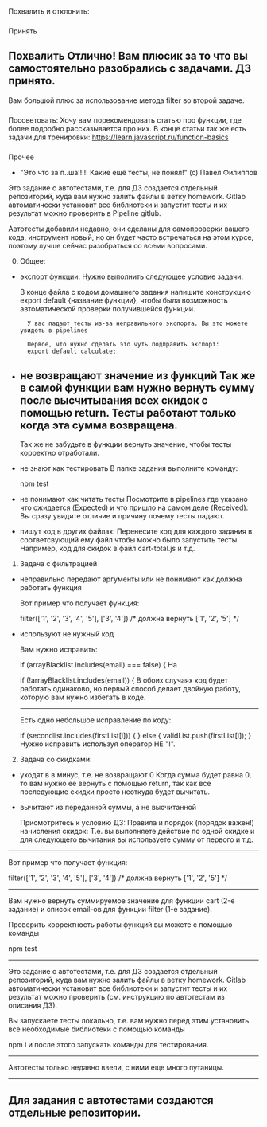 ###
Похвалить и отклонить:


###
Принять


###
Похвалить
Отлично! Вам плюсик за то что вы самостоятельно разобрались с задачами. ДЗ принято.
---
Вам большой плюс за использование метода filter во второй задаче.

###
Посоветовать:
Хочу вам порекомендовать статью про функции, где более подробно рассказывается про них. В конце статьи так же есть задачи для тренировки:
https://learn.javascript.ru/function-basics


###
Прочее
- "Это что за п..ша!!!!! Какие ещё тесты, не понял!" (с) Павел Филиппов

Это задание с автотестами, т.е. для ДЗ создается отдельный репозиторий, куда вам нужно залить файлы в ветку homework. Gitlab автоматически установит все библиотеки и запустит тесты и их результат можно проверить в Pipeline gitlub.

Автотесты добавили недавно, они сделаны для самопроверки вашего кода, инструмент новый, но он будет часто встречаться на этом курсе, поэтому лучше сейчас разобраться со всеми вопросами.





0. Общее:

- экспорт функции:
    Нужно выполнить следующее условие задачи:

    В конце файла с кодом домашнего задания напишите конструкцию export default {название функции}, чтобы была возможность автоматической проверки получившейся функции.

        У вас падают тесты из-за неправильного экспорта. Вы это можете увидеть в pipelines

        Первое, что нужно сделать это чуть подправить экспорт:
        export default calculate;

- не возвращают значение из функций
    Так же в самой функции вам нужно вернуть сумму после высчитывания всех скидок с помощью return. Тесты работают только когда эта сумма возвращена.
    ---
    Так же не забудьте в функции вернуть значение, чтобы тесты корректно отработали.


- не знают как тестировать
    В папке задания выполните команду:

    npm test

- не понимают как читать тесты
    Посмотрите в pipelines где указано что ожидается (Expected) и что пришло на самом деле (Received). Вы сразу увидите отличие и причину почему тесты падают.

- пишут код в других файлах:
    Перенесите код для каждого задания в соответсвующий ему файл чтобы можно было запустить тесты. Например, код для скидок в файл cart-total.js и т.д.


1. Задача с фильтрацией
- неправильно передают аргументы или не понимают как должна работать функция

    Вот пример что получает функция:

    filter(['1', '2', '3', '4', '5'], ['3', '4']) /* должна вернуть  ['1', '2', '5'] */

- используют не нужный код

    Вам нужно исправить:

    if (arrayBlacklist.includes(email) === false) {
    На

    if (!arrayBlacklist.includes(email)) {
    В обоих случаях код будет работать одинаково, но первый способ делает двойную работу, которую вам нужно избегать в коде.

    -------

    Есть одно небольшое исправление по коду:

    if (secondlist.includes(firstList[i])) {
    } else {
      validList.push(firstList[i]);
    }
    Нужно исправить используя оператор НЕ "!".



2. Задача со скидками:
- уходят в в минус, т.е. не возвращают 0
    Когда сумма будет равна 0, то вам нужно ее вернуть с помощью return, так как все последующие скидки просто неоткуда будет вычитать.

- вычитают из переданной суммы, а не высчитанной

    Присмотритесь к условию ДЗ:
    Правила и порядок (порядок важен!) начисления скидок:
    Т.е. вы выполняете действие по одной скидке и для следующего вычитания вы используете сумму от первого и т.д.


---------------

Вот пример что получает функция:

filter(['1', '2', '3', '4', '5'], ['3', '4']) /* должна вернуть  ['1', '2', '5'] */

--------

Вам нужно вернуть суммируемое значение для функции cart (2-е задание) и список email-ов для функции filter (1-е задание).

Проверить корректность работы функций вы можете с помощью команды

npm test

--------

Это задание с автотестами, т.е. для ДЗ создается отдельный репозиторий, куда вам нужно залить файлы в ветку homework. Gitlab автоматически установит все библиотеки и запустит тесты и их результат можно проверить (см. инструкцию по автотестам из описания ДЗ).

Вы запускаете тесты локально, т.е. вам нужно перед этим установить все необходимые библиотеки с помощью команды

npm i
и после этого запускать команды для тестирования.

--------
Автотесты только недавно ввели, с ними еще много путаницы.

--------
Для задания с автотестами создаются отдельные репозитории.
----------
